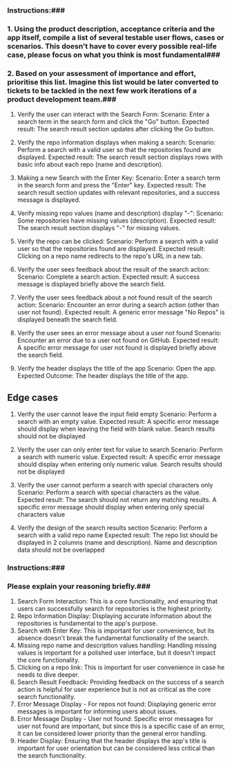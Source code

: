 ### Instructions:###
### 1. Using the product description, acceptance criteria and the app itself, compile a list of several testable user flows, cases or scenarios. This doesn't have to cover every possible real-life case, please focus on what you think is most fundamental###
### 2. Based on your assessment of importance and effort, prioritise this list. Imagine this list would be later converted to tickets to be tackled in the next few work iterations of a product development team.###

1. Verify the user can interact with the Search Form:
Scenario: Enter a search term in the search form and click the "Go" button.
Expected result: The search result section updates after clicking the Go button.

2. Verify the repo information displays when making a search:
Scenario: Perform a search with a valid user so that the repositories found are displayed.
Expected result: The search result section displays rows with basic info about each repo (name and description). 

3. Making a new Search with the Enter Key:
Scenario: Enter a search term in the search form and press the "Enter" key.
Expected result: The search result section updates with relevant repositories, and a success message is displayed.

4. Verify missing repo values (name and description) display "-":
Scenario: Some repositories have missing values (description).
Expected result: The search result section displays "-" for missing values.

5. Verify the repo can be clicked:
Scenario: Perform a search with a valid user so that the repositories found are displayed.
Expected result: Clicking on a repo name redirects to the repo's URL in a new tab.

6. Verify the user sees feedback about the result of the search action:
Scenario: Complete a search action.
Expected result: A success message is displayed briefly above the search field.

7. Verify the user sees feedback about a not found result of the search action:
Scenario: Encounter an error during a search action (other than user not found).
Expected result: A generic error message "No Repos" is displayed beneath the search field.

8. Verify the user sees an error message about a user not found
Scenario: Encounter an error due to a user not found on GitHub.
Expected result: A specific error message for user not found is displayed briefly above the search field.
9. Verify the header displays the title of the app 
Scenario: Open the app.
Expected Outcome: The header displays the title of the app.

## Edge cases
1. Verify the user cannot leave the input field empty
Scenario: Perform a search with an empty value.
Expected result: A specific error message should display when leaving the field with blank value. Search results should not be displayed

2. Verify the user can only enter text for value to search
Scenario: Perform a search with numeric value.
Expected result: A specific error message should display when entering only numeric value. Search results should not be displayed

3. Verify the user cannot perform a search with special characters only
Scenario: Perform a search with special characters as the value.
Expected result: The search should not return any matching results. A specific error message should display when entering only special characters value 

4. Verify the design of the search results section
Scenario: Perform a search with a valid repo name
Expected result: The repo list should be displayed in 2 columns (name and description). Name and description data should not be overlapped

### Instructions:###
### Please explain your reasoning briefly.###
1. Search Form Interaction: This is a core functionality, and ensuring that users can successfully search for repositories is the highest priority.
2. Repo Information Display: Displaying accurate information about the repositories is fundamental to the app's purpose.
3. Search with Enter Key: This is important for user convenience, but its absence doesn't break the fundamental functionality of the search.
4. Missing repo name and description values handling: Handling missing values is important for a polished user interface, but it doesn't impact the core functionality.
5. Clicking on a repo link: This is important for user convenience in case he needs to dive deeper.
6. Search Result Feedback: Providing feedback on the success of a search action is helpful for user experience but is not as critical as the core search functionality.
6. Error Message Display - For repos not found: Displaying generic error messages is important for informing users about issues.
7. Error Message Display - User not found: Specific error messages for user not found are important, but since this is a specific case of an error, it can be considered lower priority than the general error handling.
8. Header Display: Ensuring that the header displays the app's title is important for user orientation but can be considered less critical than the search functionality.


